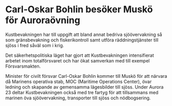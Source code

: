 # Carl-Oskar Bohlin besöker Muskö för Auroraövning

Kustbevakningen har till uppgift att bland annat bedriva sjöövervakning så som gränsbevakning och fiskerikontroll samt utföra räddningstjänster till sjöss i fred såväl som i krig.

Det säkerhetspolitiska läget har gjort att Kustbevakningen intensifierat arbetet inom totalförsvaret och har ökat samverkan med till exempel Försvarsmakten.

Minister för civilt försvar Carl\-Oskar Bohlin kommer till Muskö för att närvara då Marinens operativa stab, MOC (Maritime Operations Center), övar ledning och skapande av gemensamma lägesbilder till sjöss. Under Aurora 23 deltar Kustbevakningen också med tre fartyg för att tillsammans med marinen öva sjöövervakning, transporter till sjöss och nödbogsering.
